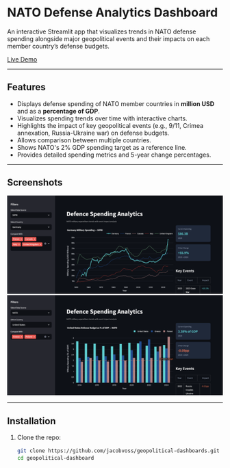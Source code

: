 # NATO Defense Analytics Dashboard

An interactive Streamlit app that visualizes trends in NATO defense spending alongside major geopolitical events and their impacts on each member country’s defense budgets.

[Live Demo](https://geopolitical-dashboard-voss.streamlit.app/)

---

## Features

- Displays defense spending of NATO member countries in **million USD** and as a **percentage of GDP**.
- Visualizes spending trends over time with interactive charts.
- Highlights the impact of key geopolitical events (e.g., 9/11, Crimea annexation, Russia-Ukraine war) on defense budgets.
- Allows comparison between multiple countries.
- Shows NATO's 2% GDP spending target as a reference line.
- Provides detailed spending metrics and 5-year change percentages.

---

## Screenshots

![Dashboard Screenshot - Example Comparison of member countries expenditure in million USD](readme_screenshots/source_SIPRI.png) 
![Dashboard Screenshot - Example Comparison of member countries expenditure as a percentage of GDP](readme_screenshots/source_NATO.png) 

---

## Installation

1. Clone the repo:

   ```bash
   git clone https://github.com/jacobvoss/geopolitical-dashboards.git
   cd geopolitical-dashboard
